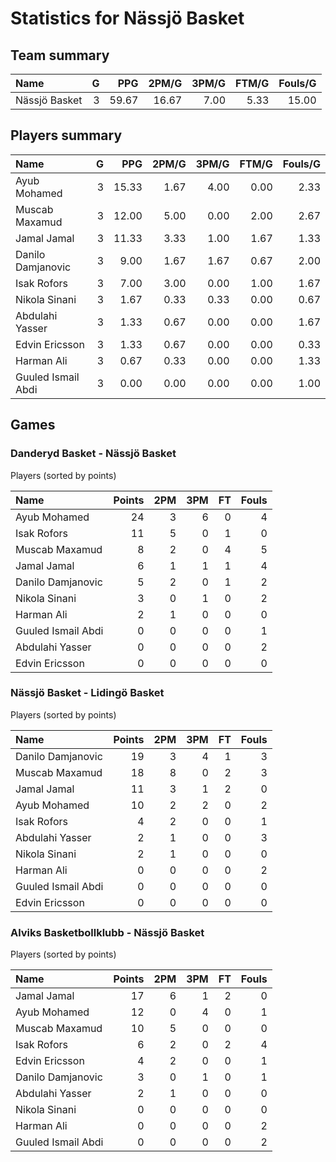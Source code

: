 # Statistics for Nässjö Basket

## Team summary

| Name | G | PPG | 2PM/G | 3PM/G | FTM/G | Fouls/G |
|:-----|--:|----:|------:|------:|------:|--------:|
| Nässjö Basket | 3 | 59.67 | 16.67 | 7.00 | 5.33 | 15.00 |

## Players summary

| Name | G | PPG | 2PM/G | 3PM/G | FTM/G | Fouls/G |
|:-----|--:|----:|------:|------:|------:|--------:|
| Ayub Mohamed | 3 | 15.33 | 1.67 | 4.00 | 0.00 | 2.33 |
| Muscab Maxamud | 3 | 12.00 | 5.00 | 0.00 | 2.00 | 2.67 |
| Jamal Jamal | 3 | 11.33 | 3.33 | 1.00 | 1.67 | 1.33 |
| Danilo Damjanovic | 3 | 9.00 | 1.67 | 1.67 | 0.67 | 2.00 |
| Isak Rofors | 3 | 7.00 | 3.00 | 0.00 | 1.00 | 1.67 |
| Nikola Sinani | 3 | 1.67 | 0.33 | 0.33 | 0.00 | 0.67 |
| Abdulahi Yasser | 3 | 1.33 | 0.67 | 0.00 | 0.00 | 1.67 |
| Edvin Ericsson | 3 | 1.33 | 0.67 | 0.00 | 0.00 | 0.33 |
| Harman Ali | 3 | 0.67 | 0.33 | 0.00 | 0.00 | 1.33 |
| Guuled Ismail Abdi | 3 | 0.00 | 0.00 | 0.00 | 0.00 | 1.00 |

## Games

### Danderyd Basket - Nässjö Basket

Players (sorted by points)

| Name | Points | 2PM | 3PM | FT | Fouls |
|:-----|-------:|----:|----:|---:|------:|
| Ayub Mohamed | 24 |  3 |  6 |  0 |  4 |
| Isak Rofors | 11 |  5 |  0 |  1 |  0 |
| Muscab Maxamud |  8 |  2 |  0 |  4 |  5 |
| Jamal Jamal |  6 |  1 |  1 |  1 |  4 |
| Danilo Damjanovic |  5 |  2 |  0 |  1 |  2 |
| Nikola Sinani |  3 |  0 |  1 |  0 |  2 |
| Harman Ali |  2 |  1 |  0 |  0 |  0 |
| Guuled Ismail Abdi |  0 |  0 |  0 |  0 |  1 |
| Abdulahi Yasser |  0 |  0 |  0 |  0 |  2 |
| Edvin Ericsson |  0 |  0 |  0 |  0 |  0 |

### Nässjö Basket - Lidingö Basket

Players (sorted by points)

| Name | Points | 2PM | 3PM | FT | Fouls |
|:-----|-------:|----:|----:|---:|------:|
| Danilo Damjanovic | 19 |  3 |  4 |  1 |  3 |
| Muscab Maxamud | 18 |  8 |  0 |  2 |  3 |
| Jamal Jamal | 11 |  3 |  1 |  2 |  0 |
| Ayub Mohamed | 10 |  2 |  2 |  0 |  2 |
| Isak Rofors |  4 |  2 |  0 |  0 |  1 |
| Abdulahi Yasser |  2 |  1 |  0 |  0 |  3 |
| Nikola Sinani |  2 |  1 |  0 |  0 |  0 |
| Harman Ali |  0 |  0 |  0 |  0 |  2 |
| Guuled Ismail Abdi |  0 |  0 |  0 |  0 |  0 |
| Edvin Ericsson |  0 |  0 |  0 |  0 |  0 |

### Alviks Basketbollklubb - Nässjö Basket

Players (sorted by points)

| Name | Points | 2PM | 3PM | FT | Fouls |
|:-----|-------:|----:|----:|---:|------:|
| Jamal Jamal | 17 |  6 |  1 |  2 |  0 |
| Ayub Mohamed | 12 |  0 |  4 |  0 |  1 |
| Muscab Maxamud | 10 |  5 |  0 |  0 |  0 |
| Isak Rofors |  6 |  2 |  0 |  2 |  4 |
| Edvin Ericsson |  4 |  2 |  0 |  0 |  1 |
| Danilo Damjanovic |  3 |  0 |  1 |  0 |  1 |
| Abdulahi Yasser |  2 |  1 |  0 |  0 |  0 |
| Nikola Sinani |  0 |  0 |  0 |  0 |  0 |
| Harman Ali |  0 |  0 |  0 |  0 |  2 |
| Guuled Ismail Abdi |  0 |  0 |  0 |  0 |  2 |

